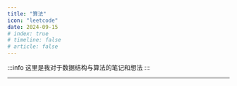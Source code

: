 ```yaml
---
title: "算法"
icon: "leetcode"
date: 2024-09-15
# index: true
# timeline: false
# article: false
---
```


:::info
这里是我对于数据结构与算法的笔记和想法
:::

---

<Catalog />
